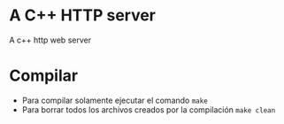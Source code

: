 # A C++ HTTP server
A c++ http web server

# Compilar
- Para compilar solamente ejecutar el comando `make`
- Para borrar todos los archivos creados por la compilación `make clean`

